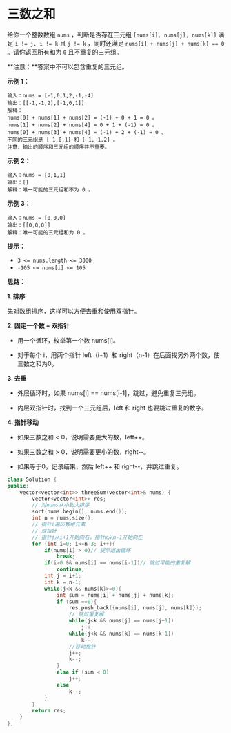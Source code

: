 # 三数之和

给你一个整数数组 `nums` ，判断是否存在三元组 `[nums[i], nums[j], nums[k]]` 满足 `i != j`、`i != k` 且 `j != k` ，同时还满足 `nums[i] + nums[j] + nums[k] == 0` 。请你返回所有和为 `0` 且不重复的三元组。

**注意：**答案中不可以包含重复的三元组。

 

**示例 1：**

```
输入：nums = [-1,0,1,2,-1,-4]
输出：[[-1,-1,2],[-1,0,1]]
解释：
nums[0] + nums[1] + nums[2] = (-1) + 0 + 1 = 0 。
nums[1] + nums[2] + nums[4] = 0 + 1 + (-1) = 0 。
nums[0] + nums[3] + nums[4] = (-1) + 2 + (-1) = 0 。
不同的三元组是 [-1,0,1] 和 [-1,-1,2] 。
注意，输出的顺序和三元组的顺序并不重要。
```

**示例 2：**

```
输入：nums = [0,1,1]
输出：[]
解释：唯一可能的三元组和不为 0 。
```

**示例 3：**

```
输入：nums = [0,0,0]
输出：[[0,0,0]]
解释：唯一可能的三元组和为 0 。
```

 

**提示：**

- `3 <= nums.length <= 3000`
- `-105 <= nums[i] <= 105`



**思路：**

**1. 排序**

先对数组排序，这样可以方便去重和使用双指针。

**2. 固定一个数 + 双指针**

- 用一个循环，枚举第一个数 nums[i]。

- 对于每个 i，用两个指针 left（i+1）和 right（n-1）在后面找另外两个数，使三数之和为0。

**3. 去重**

- 外层循环时，如果 nums[i] == nums[i-1]，跳过，避免重复三元组。

- 内层双指针时，找到一个三元组后，left 和 right 也要跳过重复的数字。

**4. 指针移动**

- 如果三数之和 < 0，说明需要更大的数，left++。

- 如果三数之和 > 0，说明需要更小的数，right--。

- 如果等于0，记录结果，然后 left++ 和 right--，并跳过重复。

```c++
class Solution {
public:
    vector<vector<int>> threeSum(vector<int>& nums) {
        vector<vector<int>> res;
        // 对nums从小到大排序
        sort(nums.begin(), nums.end());
        int n = nums.size();
        // 指针i遍历数组元素
        // 双指针
        // 指针j从i+1开始向右，指针k从n-1开始向左
        for (int i=0; i<=n-3; i++){
            if(nums[i] > 0)// 提早退出循环
                break;
            if(i>0 && nums[i] == nums[i-1])// 跳过可能的重复解
                continue;
            int j = i+1;
            int k = n-1;
            while(j<k && nums[k]>=0){
                int sum = nums[i] + nums[j] + nums[k];
                if (sum ==0){
                    res.push_back({nums[i], nums[j], nums[k]});
                    // 跳过重复解
                    while(j<k && nums[j] == nums[j+1])
                        j++;
                    while(j<k && nums[k] == nums[k-1])
                        k--;
                    //移动指针
                    j++;
                    k--;
                }
                else if (sum < 0)
                    j++;
                else
                    k--;
            }
        }
        return res;
    }
};
```

